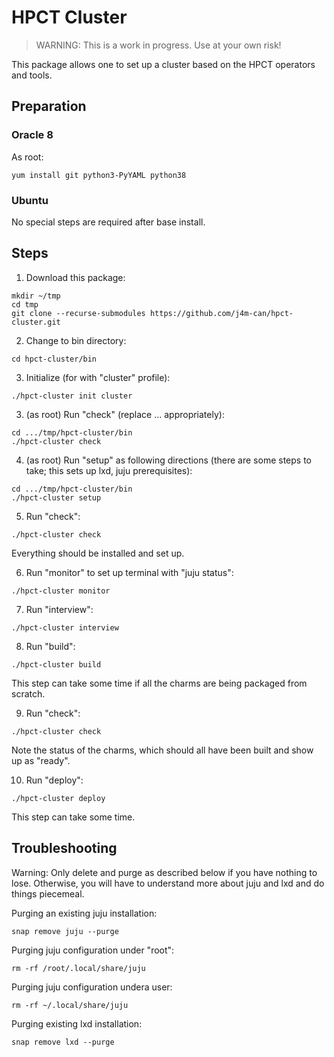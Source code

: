 # HPCT Cluster

> WARNING: This is a work in progress. Use at your own risk!

This package allows one to set up a cluster based on the HPCT
operators and tools.

## Preparation

### Oracle 8

As root:

```
yum install git python3-PyYAML python38
```

### Ubuntu

No special steps are required after base install.

## Steps

1. Download this package:

```
mkdir ~/tmp
cd tmp
git clone --recurse-submodules https://github.com/j4m-can/hpct-cluster.git
```

2. Change to bin directory:

```
cd hpct-cluster/bin
```

3. Initialize (for with "cluster" profile):

```
./hpct-cluster init cluster
```

3. (as root) Run "check" (replace ... appropriately):

```
cd .../tmp/hpct-cluster/bin
./hpct-cluster check
```

4. (as root) Run "setup" as following directions (there are some
steps to take; this sets up lxd, juju prerequisites):

```
cd .../tmp/hpct-cluster/bin
./hpct-cluster setup
```

5. Run "check":

```
./hpct-cluster check
```

Everything should be installed and set up.

6. Run "monitor" to set up terminal with "juju status":

```
./hpct-cluster monitor
```

7. Run "interview":

```
./hpct-cluster interview
```

8. Run "build":

```
./hpct-cluster build
```

This step can take some time if all the charms are being packaged from
scratch.

9. Run "check":

```
./hpct-cluster check
```

Note the status of the charms, which should all have been built and
show up as "ready".

10. Run "deploy":

```
./hpct-cluster deploy
```

This step can take some time.

## Troubleshooting

Warning: Only delete and purge as described below if you have nothing
to lose. Otherwise, you will have to understand more about juju and
lxd and do things piecemeal.

Purging an existing juju installation:

```
snap remove juju --purge
```

Purging juju configuration under "root":

```
rm -rf /root/.local/share/juju
```

Purging juju configuration undera user:

```
rm -rf ~/.local/share/juju
```

Purging existing lxd installation:

```
snap remove lxd --purge
```
